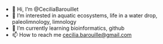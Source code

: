 - 👋 Hi, I’m @CeciliaBarouillet
- 👀 I’m interested in aquatic ecosystems, life in a water drop, paleolimnology, limnology 
- 🌱 I’m currently learning bioinformatics, github
- 📫 How to reach me cecilia.barouille@gmail.com

<!---
CeciliaBarouillet/CeciliaBarouillet is a ✨ special ✨ repository because its `README.md` (this file) appears on your GitHub profile.
You can click the Preview link to take a look at your changes.
--->
